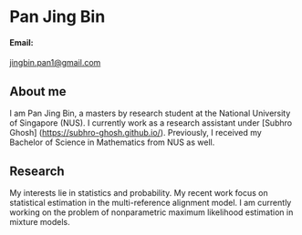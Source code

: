 # Pan Jing Bin

#### Email:
jingbin.pan1@gmail.com

## About me
I am Pan Jing Bin, a masters by research student at the National University of Singapore (NUS). I currently work as a research assistant under [Subhro Ghosh] (https://subhro-ghosh.github.io/). Previously, I received my Bachelor of Science in Mathematics from NUS as well.

## Research

My interests lie in statistics and probability. My recent work focus on statistical estimation in the multi-reference alignment model. I am currently working on the problem of nonparametric maximum likelihood estimation in mixture models.
